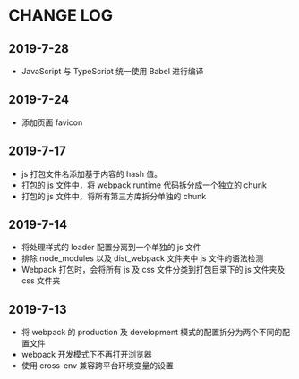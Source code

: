 # CHANGE LOG

## 2019-7-28

- JavaScript 与 TypeScript 统一使用 Babel 进行编译

## 2019-7-24

- 添加页面 favicon

## 2019-7-17

- js 打包文件名添加基于内容的 hash 值。
- 打包的 js 文件中，将 webpack runtime 代码拆分成一个独立的 chunk
- 打包的 js 文件中，将所有第三方库拆分单独的 chunk

## 2019-7-14

- 将处理样式的 loader 配置分离到一个单独的 js 文件
- 排除 node_modules 以及 dist_webpack 文件夹中 js 文件的语法检测
- Webpack 打包时，会将所有 js 及 css 文件分类到打包目录下的 js 文件夹及 css 文件夹

## 2019-7-13

- 将 webpack 的 production 及 development 模式的配置拆分为两个不同的配置文件
- webpack 开发模式下不再打开浏览器
- 使用 cross-env 兼容跨平台环境变量的设置
